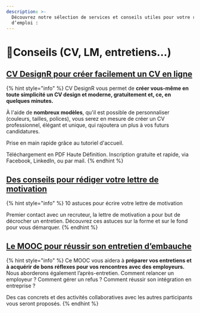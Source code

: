 ```yaml
---
description: >-
  Découvrez notre sélection de services et conseils utiles pour votre recherche
  d’emploi :
---
```


# 📓Conseils \(CV, LM, entretiens...\)

## [**CV DesignR pour créer facilement un CV en ligne**](https://www.emploi-store.fr/portail/services/outilDeCreationDeCvDesignPdfGratuit)

{% hint style="info" %}
CV DesignR vous permet de **créer vous-même en toute simplicité un CV design et moderne, gratuitement et, ce, en quelques minutes.**

À l'aide de **nombreux modèles**, qu'il est possible de personnaliser \(couleurs, tailles, polices\), vous serez en mesure de créer un CV professionnel, élégant et unique, qui rajoutera un plus à vos futurs candidatures. 

Prise en main rapide grâce au tutoriel d'accueil. 

Téléchargement en PDF Haute Définition. Inscription gratuite et rapide, via Facebook, LinkedIn, ou par mail.
{% endhint %}

## [**Des conseils pour rédiger votre lettre de motivation**](https://www.pole-emploi.fr/candidat/vos-recherches/preparer-votre-candidature/10-astuces-pour-ecrire-votre-let.html)

{% hint style="info" %}
10 astuces pour écrire votre lettre de motivation

Premier contact avec un recruteur, la lettre de motivation a pour but de décrocher un entretien. Découvrez ces astuces sur la forme et sur le fond pour vous démarquer.
{% endhint %}

## [**Le MOOC pour réussir son entretien d’embauche**](https://www.emploi-store.fr/portail/services/reussirLEntretienDEmbauche)

{% hint style="info" %}
Ce MOOC vous aidera à **préparer vos entretiens et à acquérir de bons réflexes pour vos rencontres avec des employeurs.** Nous aborderons également l’après-entretien. Comment relancer un employeur ? Comment gérer un refus ? Comment réussir son intégration en entreprise ?

Des cas concrets et des activités collaboratives avec les autres participants  vous seront proposés.
{% endhint %}

  


  


